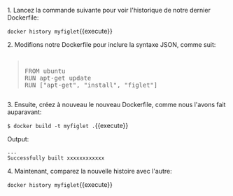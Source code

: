 1\. Lancez la commande suivante pour voir l'historique de notre dernier Dockerfile:

`docker history myfiglet`{{execute}}

2\. Modifions notre Dockerfile pour inclure la syntaxe JSON, comme suit:

<pre class="file" data-filename="Dockerfile" data-target="replace"><blockquote>
FROM ubuntu
RUN apt-get update
RUN ["apt-get", "install", "figlet"]
</blockquote></pre>

3\. Ensuite, créez à nouveau le nouveau Dockerfile, comme nous l'avons fait auparavant:

`$ docker build -t myfiglet .`{{execute}}

Output:

```
...
Successfully built xxxxxxxxxxxx
```

4\. Maintenant, comparez la nouvelle histoire avec l'autre:

`docker history myfiglet`{{execute}}

